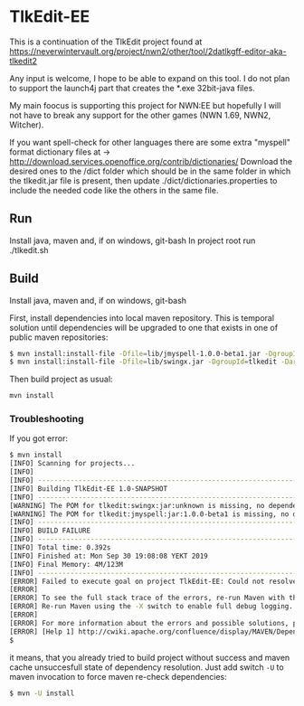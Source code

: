 # TlkEdit-EE

This is a continuation of the TlkEdit project found at https://neverwintervault.org/project/nwn2/other/tool/2datlkgff-editor-aka-tlkedit2

Any input is welcome, I hope to be able to expand on this tool.  I do not plan to support the launch4j part that creates the *.exe 32bit-java files.

My main foocus is supporting this project for NWN:EE but hopefully I will not have to break any support for the other games (NWN 1.69, NWN2, Witcher).

If you want spell-check for other languages there are some extra "myspell" format dictionary files at -> http://download.services.openoffice.org/contrib/dictionaries/
Download the desired ones to the /dict folder which should be in the same folder in which the tlkedit.jar file is present,
then update ./dict/dictionaries.properties to include the needed code like the others in the same file.

Run
-----
Install java, maven and, if on windows, git-bash
In project root run ./tlkedit.sh

Build
-----
Install java, maven and, if on windows, git-bash
 
First, install dependencies into local maven repository. This is temporal solution until
dependencies will be upgraded to one that exists in one of public maven repositories:

```bash
$ mvn install:install-file -Dfile=lib/jmyspell-1.0.0-beta1.jar -DgroupId=tlkedit -DartifactId=jmyspell -Dversion=1.0.0-beta1 -Dpackaging=jar -DlocalRepositoryPath=./lib
$ mvn install:install-file -Dfile=lib/swingx.jar -DgroupId=tlkedit -DartifactId=swingx -Dversion=unknown -Dpackaging=jar -DlocalRepositoryPath=./lib
```

Then build project as usual:

```bash
mvn install
```

### Troubleshooting
If you got error:
```bash
$ mvn install
[INFO] Scanning for projects...
[INFO]
[INFO] ------------------------------------------------------------------------
[INFO] Building TlkEdit-EE 1.0-SNAPSHOT
[INFO] ------------------------------------------------------------------------
[WARNING] The POM for tlkedit:swingx:jar:unknown is missing, no dependency information available
[WARNING] The POM for tlkedit:jmyspell:jar:1.0.0-beta1 is missing, no dependency information available
[INFO] ------------------------------------------------------------------------
[INFO] BUILD FAILURE
[INFO] ------------------------------------------------------------------------
[INFO] Total time: 0.392s
[INFO] Finished at: Mon Sep 30 19:08:08 YEKT 2019
[INFO] Final Memory: 4M/123M
[INFO] ------------------------------------------------------------------------
[ERROR] Failed to execute goal on project TlkEdit-EE: Could not resolve dependencies for project tlkedit:TlkEdit-EE:jar:1.0-SNAPSHOT: The following artifacts could not be resolved: tlkedit:swingx:jar:unknown, tlkedit:jmyspell:jar:1.0.0-beta1: Failure to find tlkedit:swingx:jar:unknown in file://D:\Projects\NWN\TlkEdit-EE/lib was cached in the local repository, resolution will not be reattempted until the update interval of local-jars has elapsed or updates are forced -> [Help 1]
[ERROR]
[ERROR] To see the full stack trace of the errors, re-run Maven with the -e switch.
[ERROR] Re-run Maven using the -X switch to enable full debug logging.
[ERROR]
[ERROR] For more information about the errors and possible solutions, please read the following articles:
[ERROR] [Help 1] http://cwiki.apache.org/confluence/display/MAVEN/DependencyResolutionException
$ 
```
it means, that you already tried to build project without success and maven cache
unsuccesfull state of dependency resolution. Just add switch `-U` to maven invocation
to force maven re-check dependencies:

```bash
$ mvn -U install
```
